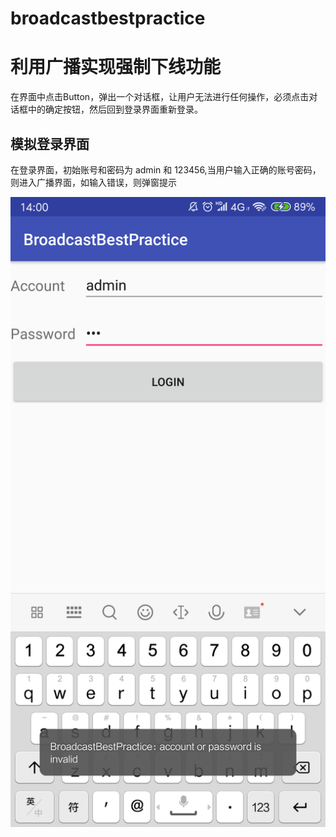 # broadcastbestpractice

# 利用广播实现强制下线功能

在界面中点击Button，弹出一个对话框，让用户无法进行任何操作，必须点击对话框中的确定按钮，然后回到登录界面重新登录。

## 模拟登录界面
在登录界面，初始账号和密码为 admin 和 123456,当用户输入正确的账号密码，则进入广播界面，如输入错误，则弹窗提示

![Login](https://github.com/xiaolanlaia/broadcastbestpractice/blob/25cb0b7fa08fb9d704ffa80363a966916ea66454/screenshots/Login.png)

